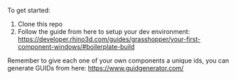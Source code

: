 To get started:
1. Clone this repo
2. Follow the guide from here to setup your dev environment:
https://developer.rhino3d.com/guides/grasshopper/your-first-component-windows/#boilerplate-build

Remember to give each one of your own components a unique ids, you can generate GUIDs from here: https://www.guidgenerator.com/

